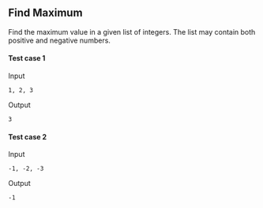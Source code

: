 ## Find Maximum

Find the maximum value in a given list of integers. The list may contain both positive and negative numbers.

#### Test case 1

Input


```
1, 2, 3
```

Output

```
3
```

#### Test case 2

Input

```
-1, -2, -3
```

Output

```
-1
```